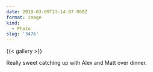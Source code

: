 ```yaml
---
date: 2019-03-09T23:14:07.000Z
format: image
kind:
  - Photo
slug: '3476'
---
```


{{< gallery >}}

Really sweet catching up with Alex and Matt over dinner.
